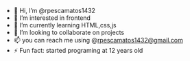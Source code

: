 - 👋 Hi, I’m @rpescamatos1432
- 👀 I’m interested in frontend
- 🌱 I’m currently learning HTML,css,js
- 💞️ I’m looking to collaborate on projects
- 📫 you can reach me using @rpescamatos1432@gmail.com
- ⚡ Fun fact: started programing at 12 years old

<!---
rpescamatos1432/rpescamatos1432 is a ✨ special ✨ repository because its `README.md` (this file) appears on your GitHub profile.
You can click the Preview link to take a look at your changes.
--->
